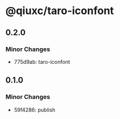 # @qiuxc/taro-iconfont

## 0.2.0

### Minor Changes

- 775d9ab: taro-iconfont

## 0.1.0

### Minor Changes

- 59f4286: publish
